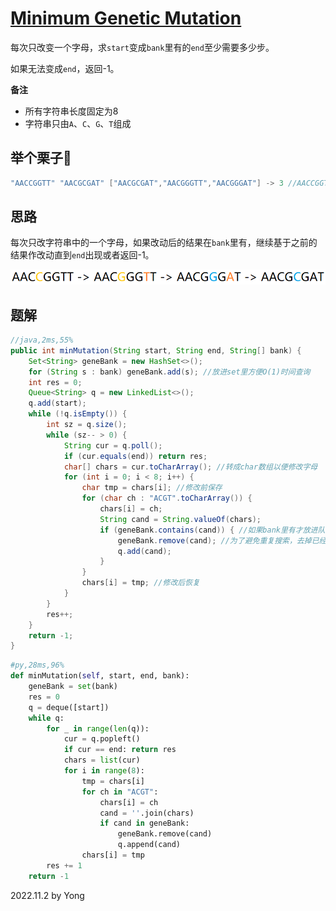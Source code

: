 # [Minimum Genetic Mutation](https://leetcode.com/problems/minimum-genetic-mutation/)

每次只改变一个字母，求`start`变成`bank`里有的`end`至少需要多少步。

如果无法变成`end`，返回-1。

**备注**

- 所有字符串长度固定为8
- 字符串只由`A`、`C`、`G`、`T`组成

## 举个栗子🌰
```java
"AACCGGTT" "AACGCGAT" ["AACGCGAT","AACGGGTT","AACGGGAT"] -> 3 //AACCGGTT -> AACGGGTT -> AACGGGAT -> AACGCGAT
```

## 思路

每次只改字符串中的一个字母，如果改动后的结果在`bank`里有，继续基于之前的结果作改动直到`end`出现或者返回-1。

![p433](/pictures/p433.jpg)

## 题解

```java
//java,2ms,55%
public int minMutation(String start, String end, String[] bank) {
    Set<String> geneBank = new HashSet<>();
    for (String s : bank) geneBank.add(s); //放进set里方便O(1)时间查询
    int res = 0;
    Queue<String> q = new LinkedList<>();
    q.add(start);
    while (!q.isEmpty()) {
        int sz = q.size();
        while (sz-- > 0) {
            String cur = q.poll();
            if (cur.equals(end)) return res;
            char[] chars = cur.toCharArray(); //转成char数组以便修改字母
            for (int i = 0; i < 8; i++) {
                char tmp = chars[i]; //修改前保存
                for (char ch : "ACGT".toCharArray()) {
                    chars[i] = ch;
                    String cand = String.valueOf(chars);
                    if (geneBank.contains(cand)) { //如果bank里有才放进队列继续搜索
                        geneBank.remove(cand); //为了避免重复搜索，去掉已经搜索过的元素
                        q.add(cand);
                    }
                }
                chars[i] = tmp; //修改后恢复
            }
        }
        res++;
    }
    return -1;
}
```

```py
#py,28ms,96%
def minMutation(self, start, end, bank):
    geneBank = set(bank)
    res = 0
    q = deque([start])
    while q:
        for _ in range(len(q)):
            cur = q.popleft()
            if cur == end: return res
            chars = list(cur)
            for i in range(8):
                tmp = chars[i]
                for ch in "ACGT":
                    chars[i] = ch
                    cand = ''.join(chars)
                    if cand in geneBank:
                        geneBank.remove(cand)
                        q.append(cand)
                chars[i] = tmp
        res += 1
    return -1
```

2022.11.2 by Yong